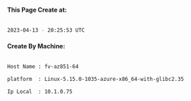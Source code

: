 
   
#### This Page Create at:

```bash

2023-04-13 - 20:25:53 UTC

```

#### Create By Machine:

```bash

Host Name : fv-az851-64

platform  : Linux-5.15.0-1035-azure-x86_64-with-glibc2.35

Ip Local  : 10.1.0.75

```


